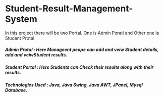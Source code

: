 # Student-Result-Management-System
In this project there will be two Portal. One is Admin Poratl and Other one is Student Protal.
##### Admin Protal : Here Manageent peope can add and veiw Student details, add and veiwStudent results.
##### Student Portal : Here Students can Check their results along with their results.
##### Technologies Used : Java, Java Swing, Java AWT, JPanel, Mysql Database.
